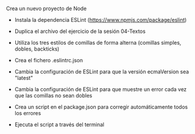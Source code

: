 Crea un nuevo proyecto de Node

- Instala la dependencia ESLint (https://www.npmjs.com/package/eslint)

- Duplica el archivo del ejercicio de la sesión 04-Textos

- Utiliza los tres estilos de comillas de forma alterna (comillas simples, dobles, backticks)

- Crea el fichero .eslintrc.json

- Cambia la configuración de ESLint para que la versión ecmaVersion sea "latest"

- Cambia la configuración de ESLint para que muestre un error cada vez que las comillas no sean dobles

- Crea un script en el package.json para corregir automáticamente todos los errores

- Ejecuta el script a través del terminal

